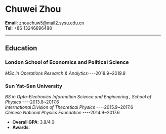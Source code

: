 # Chuwei Zhou   

**Email**:  zhouchuw5@mail2.sysu.edu.cn   
**Tel**: +86 13246896488


-------------------


## Education    
### London School of Economics and Political Science    

_MSc in Operations Research & Analytics_----2018.9~2019.9         

### Sun Yat-Sen University  


_BS in Opto-Electronics Information Science and Engineering , School of Physics_ ----2013.8~2017.6    
_International Division of Theoretical Physics_ ----2015.9~2017.6    
_Chinese National Physics Foundation_ ----2014.9~2017.6     
- **Overall GPA**: 3.8/4.0    
- **Awards**:    

